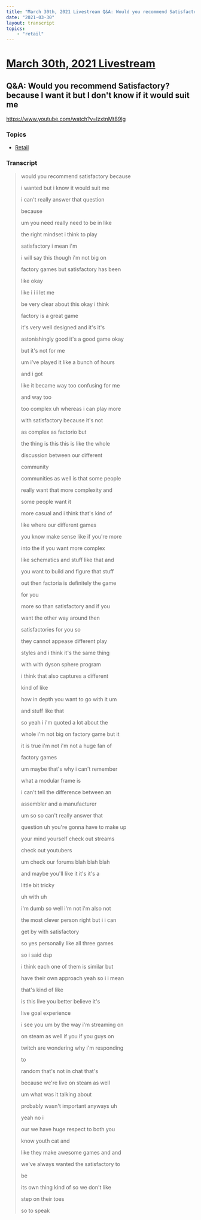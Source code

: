 ```yaml
---
title: "March 30th, 2021 Livestream Q&A: Would you recommend Satisfactory? because I want it but I don't know if it would suit me"
date: "2021-03-30"
layout: transcript
topics:
    - "retail"
---
```

# [March 30th, 2021 Livestream](../2021-03-30.md)
## Q&A: Would you recommend Satisfactory? because I want it but I don't know if it would suit me
https://www.youtube.com/watch?v=lzxtnMt89Ig

### Topics
* [Retail](../topics/retail.md)

### Transcript

> would you recommend satisfactory because
>
> i wanted but i know it would suit me
>
> i can't really answer that question
>
> because
>
> um you need really need to be in like
>
> the right mindset i think to play
>
> satisfactory i mean i'm
>
> i will say this though i'm not big on
>
> factory games but satisfactory has been
>
> like okay
>
> like i i i let me
>
> be very clear about this okay i think
>
> factory is a great game
>
> it's very well designed and it's it's
>
> astonishingly good it's a good game okay
>
> but it's not for me
>
> um i've played it like a bunch of hours
>
> and i got
>
> like it became way too confusing for me
>
> and way too
>
> too complex uh whereas i can play more
>
> with satisfactory because it's not
>
> as complex as factorio but
>
> the thing is this this is like the whole
>
> discussion between our different
>
> community
>
> communities as well is that some people
>
> really want that more complexity and
>
> some people want it
>
> more casual and i think that's kind of
>
> like where our different games
>
> you know make sense like if you're more
>
> into the if you want more complex
>
> like schematics and stuff like that and
>
> you want to build and figure that stuff
>
> out then factoria is definitely the game
>
> for you
>
> more so than satisfactory and if you
>
> want the other way around then
>
> satisfactories for you so
>
> they cannot appease different play
>
> styles and i think it's the same thing
>
> with with dyson sphere program
>
> i think that also captures a different
>
> kind of like
>
> how in depth you want to go with it um
>
> and stuff like that
>
> so yeah i i'm quoted a lot about the
>
> whole i'm not big on factory game but it
>
> it is true i'm not i'm not a huge fan of
>
> factory games
>
> um maybe that's why i can't remember
>
> what a modular frame is
>
> i can't tell the difference between an
>
> assembler and a manufacturer
>
> um so so can't really answer that
>
> question uh you're gonna have to make up
>
> your mind yourself check out streams
>
> check out youtubers
>
> um check our forums blah blah blah
>
> and maybe you'll like it it's it's a
>
> little bit tricky
>
> uh with uh
>
> i'm dumb so well i'm not i'm also not
>
> the most clever person right but i i can
>
> get by with satisfactory
>
> so yes personally like all three games
>
> so i said dsp
>
> i think each one of them is similar but
>
> have their own approach yeah so i i mean
>
> that's kind of like
>
> is this live you better believe it's
>
> live goal experience
>
> i see you um by the way i'm streaming on
>
> on steam as well if you if you guys on
>
> twitch are wondering why i'm responding
>
> to
>
> random that's not in chat that's
>
> because we're live on steam as well
>
> um what was it talking about
>
> probably wasn't important anyways uh
>
> yeah no i
>
> our we have huge respect to both you
>
> know youth cat and
>
> like they make awesome games and and
>
> we've always wanted the satisfactory to
>
> be
>
> its own thing kind of so we don't like
>
> step on their toes
>
> so to speak
